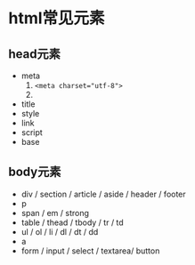 # html常见元素
## head元素
* meta
    1. ```<meta charset="utf-8">```
    2. <meta charset="utf-8">
* title
* style
* link
* script
* base
## body元素
* div / section / article / aside / header / footer
* p
* span / em / strong
* table / thead / tbody / tr / td
* ul / ol / li / dl / dt / dd
* a
* form / input / select / textarea/ button
